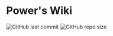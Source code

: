 # Power's Wiki

![GitHub last commit](https://img.shields.io/github/last-commit/linyuxuanlin/Wiki_Docusaurus)
![GitHub repo size](https://img.shields.io/github/repo-size/linyuxuanlin/Wiki_Docusaurus)

